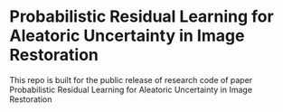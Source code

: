 # Probabilistic Residual Learning for Aleatoric Uncertainty in Image Restoration

This repo is built for the public release of research code of paper Probabilistic Residual Learning for Aleatoric Uncertainty in Image Restoration
